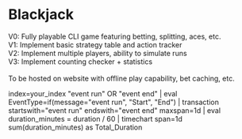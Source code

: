# Blackjack
V0: Fully playable CLI game featuring betting, splitting, aces, etc. \
V1: Implement basic strategy table and action tracker\
V2: Implement multiple players, ability to simulate runs\
V3: Implement counting checker + statistics\
\
To be hosted on website with offline play capability, bet caching, etc.

index=your_index "event run" OR "event end"
| eval EventType=if(message="event run", "Start", "End")
| transaction startswith="event run" endswith="event end" maxspan=1d
| eval duration_minutes = duration / 60
| timechart span=1d sum(duration_minutes) as Total_Duration
